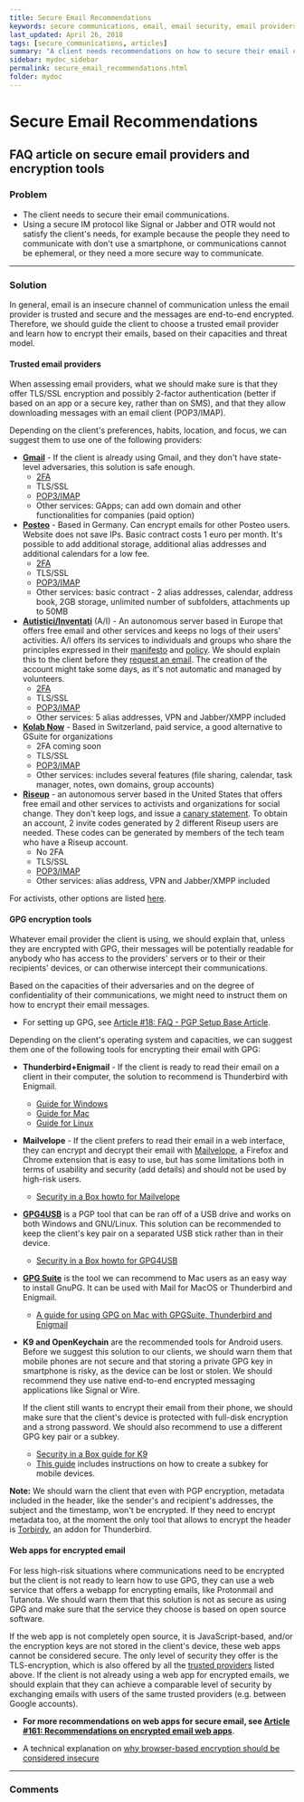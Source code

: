 ```yaml
---
title: Secure Email Recommendations
keywords: secure communications, email, email security, email providers
last_updated: April 26, 2018
tags: [secure_communications, articles]
summary: "A client needs recommendations on how to secure their email communications."
sidebar: mydoc_sidebar
permalink: secure_email_recommendations.html
folder: mydoc
---
```



# Secure Email Recommendations
## FAQ article on secure email providers and encryption tools

### Problem

- The client needs to secure their email communications.
- Using a secure IM protocol like Signal or Jabber and OTR would not satisfy the client's needs, for example because the people they need to communicate with don't use a smartphone, or communications cannot be ephemeral, or they need a more secure way to communicate.


* * *


### Solution

In general, email is an insecure channel of communication unless the email provider is trusted and secure and the messages are end-to-end encrypted. Therefore, we should guide the client to choose a trusted email provider and learn how to encrypt their emails, based on their capacities and threat model.

<a name="trusted_providers"></a>
#### Trusted email providers

When assessing email providers, what we should make sure is that they offer TLS/SSL encryption and possibly 2-factor authentication (better if based on an app or a secure key, rather than on SMS), and that they allow downloading messages with an email client (POP3/IMAP).

Depending on the client's preferences, habits, location, and focus, we can suggest them to use one of the following providers:

- [**Gmail**](https://www.google.com/gmail/about/) - If the client is already using Gmail, and they don't have state-level adversaries, this solution is safe enough.
    - [2FA](https://www.google.com/landing/2step/features.html)
    - TLS/SSL
    - [POP3/IMAP](https://support.google.com/mail/answer/7104828?hl=en)
    - Other services: GApps; can add own domain and other functionalities for companies (paid option)
- [**Posteo**](https://posteo.de/) - Based in Germany. Can encrypt emails for other Posteo users. Website does not save IPs. Basic contract costs 1 euro per month. It's possible to add additional storage, additional alias addresses and additional calendars for a low fee.
    - [2FA](https://posteo.de/en/help/what-is-two-factor-authentication-and-how-do-i-set-it-up)
    - TLS/SSL
    - [POP3/IMAP](https://posteo.de/en/help/how-do-i-set-up-posteo-in-an-email-client-pop3-imap-and-smtp)
    - Other services: basic contract - 2 alias addresses, calendar, address book, 2GB storage, unlimited number of subfolders, attachments up to 50MB
- [**Autistici/Inventati**](https://www.autistici.org) (A/I) - An autonomous server based in Europe that offers free email and other services and keeps no logs of their users' activities. A/I offers its services to individuals and groups who share the principles expressed in their [manifesto](https://www.autistici.org/who/manifesto) and [policy](https://www.autistici.org/who/policy). We should explain this to the client before they [request an email](https://www.autistici.org/get_service). The creation of the account might take some days, as it's not automatic and managed by volunteers.
    - [2FA](https://www.autistici.org/docs/2FA)
    - TLS/SSL
    - [POP3/IMAP](https://www.autistici.org/docs/mail/connectionparms)
    - Other services: 5 alias addresses, VPN and Jabber/XMPP included
- [**Kolab Now**](https://kolabnow.com/) - Based in Switzerland, paid service, a good alternative to GSuite for organizations
    - 2FA coming soon
    - TLS/SSL
    - [POP3/IMAP](https://kolabnow.com/clients/others)
    - Other services: includes several features (file sharing, calendar, task manager, notes, own domains, group accounts)
- [**Riseup**](https://riseup.net) - an autonomous server based in the United States that offers free email and other services to activists and organizations for social change. They don't keep logs, and issue a [canary statement](https://riseup.net/en/about-us/canary). To obtain an account, 2 invite codes generated by 2 different Riseup users are needed. These codes can be generated by members of the tech team who have a Riseup account.
    - No 2FA
    - TLS/SSL
    - [POP3/IMAP](https://riseup.net/en/email/clients)
    - Other services: alias address, VPN and Jabber/XMPP included

For activists, other options are listed [here](https://riseup.net/en/security/resources/radical-servers).


#### GPG encryption tools

Whatever email provider the client is using, we should explain that, unless they are encrypted with GPG, their messages will be potentially readable for anybody who has access to the providers' servers or to their or their recipients' devices, or can otherwise intercept their communications.

Based on the capacities of their adversaries and on the degree of confidentiality of their communications, we might need to instruct them on how to encrypt their email messages.

- For setting up GPG, see [Article #18: FAQ - PGP Setup Base Article](FAQ-PGP_Setup_Base_Article.md).

Depending on the client's operating system and capacities, we can suggest them one of the following tools for encrypting their email with GPG:

- **Thunderbird+Enigmail** - If the client is ready to read their email on a client in their computer, the solution to recommend is Thunderbird with Enigmail.
    - [Guide for Windows](https://guides.accessnow.org/pgp/PGP_Encrypted_Email_Windows.html)
    - [Guide for Mac](https://guides.accessnow.org/pgp/PGP_Encrypted_Email_Mac.html)
    - [Guide for Linux](https://ssd.eff.org/en/module/how-use-pgp-linux)

- **Mailvelope** - If the client prefers to read their email in a web interface, they can encrypt and decrypt their email with [Mailvelope](https://www.mailvelope.com), a Firefox and Chrome extension that is easy to use, but has some limitations both in terms of usability and security (add details) and should not be used by high-risk users.
    - [Security in a Box howto for Mailvelope](https://securityinabox.org/en/guide/mailvelope/web/)

- [**GPG4USB**](https://www.gpg4usb.org/) is a PGP tool that can be ran off of a USB drive and works on both Windows and GNU/Linux. This solution can be recommended to keep the client's key pair on a separated USB stick rather than in their device.
    - [Security in a Box howto for GPG4USB](https://securityinabox.org/en/guide/gpg4usb/windows/)

- [**GPG Suite**](https://gpgtools.org/) is the tool we can recommend to Mac users as an easy way to install GnuPG. It can be used with Mail for MacOS or Thunderbird and Enigmail.
    - [A guide for using GPG on Mac with GPGSuite, Thunderbird and Enigmail](https://securityinabox.org/en/guide/thunderbird/mac/#sending-and-receiving-encrypted-messages)

- **K9 and OpenKeychain** are the recommended tools for Android users. Before we suggest this solution to our clients, we should warn them that mobile phones are not secure and that storing a private GPG key in smartphone is risky, as the device can be lost or stolen. We should recommend they use native end-to-end encrypted messaging applications like Signal or Wire.

    If the client still wants to encrypt their email from their phone, we should make sure that the client's device is protected with full-disk encryption and a strong password. We should also recommend to use a different GPG key pair or a subkey.
    
    - [Security in a Box guide for K9](https://securityinabox.org/en/guide/k9/android/)
    - [This guide](https://alexcabal.com/creating-the-perfect-gpg-keypair) includes instructions on how to create a subkey for mobile devices.

**Note:** We should warn the client that even with PGP encryption, metadata included in the header, like the sender's and recipient's addresses, the subject and the timestamp, won't be encrypted. If they need to encrypt metadata too, at the moment the only tool that allows to encrypt the header is [Torbirdy](https://blog.torproject.org/our-latest-release-torbirdy-thunderbird-includes-new-enigmail-features), an addon for Thunderbird.


#### Web apps for encrypted email

For less high-risk situations where communications need to be encrypted but the client is not ready to learn how to use GPG, they can use a web service that offers a webapp for encrypting emails, like Protonmail and Tutanota. We should warn them that this solution is not as secure as using GPG and make sure that the service they choose is based on open source software.

If the web app is not completely open source, it is JavaScript-based, and/or the encryption keys are not stored in the client's device, these web apps cannot be considered secure. The only level of security they offer is the TLS-encryption, which is also offered by all the [trusted providers](#trusted_providers) listed above. If the client is not already using a web app for encrypted emails, we should explain that they can achieve a comparable level of security by exchanging emails with users of the same trusted providers (e.g. between Google accounts).

- **For more recommendations on web apps for secure email, see [Article #161: Recommendations on encrypted email web apps](Encrypted-Email-Webapps.md)**.

- A technical explanation on [why browser-based encryption should be considered insecure](https://tonyarcieri.com/whats-wrong-with-webcrypto)


* * *


### Comments



